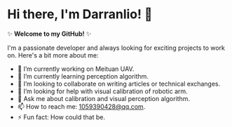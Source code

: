 # Hi there, I'm Darranlio! 👋

✨ **Welcome to my GitHub!** ✨

I'm a passionate developer and always looking for exciting projects to work on. Here's a bit more about me:

- 🔭 I’m currently working on Meituan UAV.
- 🌱 I’m currently learning perception algorithm.
- 👯 I’m looking to collaborate on writing articles or technical exchanges.
- 🤔 I’m looking for help with visual calibration of robotic arm.
- 💬 Ask me about calibration and visual perception algorithm.
- 📫 How to reach me: 1059390428@qq.com.
- ⚡ Fun fact: How could that be.
